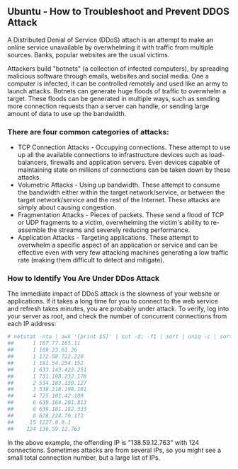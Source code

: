 ## Ubuntu - How to Troubleshoot and Prevent DDOS Attack

A Distributed Denial of Service (DDoS) attach is an attempt to make an online service unavailable by overwhelming it with traffic from multiple sources. Banks, popular websites are the usual victims.

Attackers build "botnets" (a collection of infected computers), by spreading malicious software through emails, websites and social media. One a computer is infected, it can be controlled remotely and used like an army to launch attacks. Botnets can generate huge floods of traffic to overwhelm a target. These floods can be generated in multiple ways, such as sending more connection requests than a server can handle, or sending large amount of data to use up the bandwidth.

### There are four common categories of attacks:
* TCP Connection Attacks - Occupying connections. These attempt to use up all the available connections to infrastructure devices such as load-balancers, firewalls and application servers. Even devices capable of maintaining state on millions of connections can be taken down by these attacks.
* Volumetric Attacks - Using up bandwidth. These attempt to consume the bandwidth either within the target network/service, or between the target network/service and the rest of the Internet. These attacks are simply about causing congestion.
* Fragmentation Attacks - Pieces of packets. These send a flood of TCP or UDP fragments to a victim, overwhelming the victim's ability to re-assemble the streams and severely reducing performance.
* Application Attacks - Targeting applications. These attempt to overwhelm a specific aspect of an application or service and can be effective even with very few attacking machines generating a low traffic rate (making them difficult to detect and mitigate).

### How to Identify You Are Under DDos Attack
The immediate impact of DDoS attack is the slowness of your website or applications. If it takes a long time for you to connect to the web service and refresh takes minutes, you are probably under attack. To verify, log into your server as root, and check the number of concurrent connections from each IP address:
```bash
# netstat -ntu | awk '{print $5}' | cut -d: -f1 | sort | uniq -c | sort -n
##      1 167.77.165.11
##      1 169.23.61.26
##      1 172.58.722.220
##      1 181.54.254.152
##      1 633.143.422.251
##      1 731.198.232.176
##      2 534.183.130.127
##      3 538.218.198.161
##      4 725.101.42.109
##      6 639.164.201.813
##      6 639.181.182.333
##      8 628.224.70.173
##     15 1227.0.0.1
##    124 138.59.12.763
```
In the above example, the offending IP is "138.59.12.763" with 124 connections. Sometimes attacks are from several IPs, so you might see a small total connection number, but a large list of IPs.
